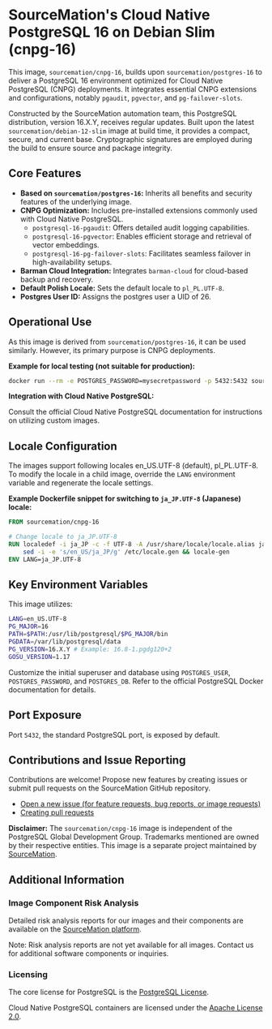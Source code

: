 # SourceMation's Cloud Native PostgreSQL 16 on Debian Slim (cnpg-16)

This image, `sourcemation/cnpg-16`, builds upon `sourcemation/postgres-16` to
deliver a PostgreSQL 16 environment optimized for Cloud Native PostgreSQL
(CNPG) deployments. It integrates essential CNPG extensions and configurations,
notably `pgaudit`, `pgvector`, and `pg-failover-slots`.

Constructed by the SourceMation automation team, this PostgreSQL distribution,
version 16.X.Y, receives regular updates. Built upon the latest
`sourcemation/debian-12-slim` image at build time, it provides a compact,
secure, and current base. Cryptographic signatures are employed during the
build to ensure source and package integrity.

## Core Features

* **Based on `sourcemation/postgres-16`:** Inherits all benefits and security features of the underlying image.
* **CNPG Optimization:** Includes pre-installed extensions commonly used with Cloud Native PostgreSQL.
    * `postgresql-16-pgaudit`: Offers detailed audit logging capabilities.
    * `postgresql-16-pgvector`: Enables efficient storage and retrieval of vector embeddings.
    * `postgresql-16-pg-failover-slots`: Facilitates seamless failover in high-availability setups.
* **Barman Cloud Integration:** Integrates `barman-cloud` for cloud-based backup and recovery.
* **Default Polish Locale:** Sets the default locale to `pl_PL.UTF-8`.
* **Postgres User ID:** Assigns the postgres user a UID of 26.

## Operational Use

As this image is derived from `sourcemation/postgres-16`, it can be used
similarly. However, its primary purpose is CNPG deployments.

**Example for local testing (not suitable for production):**

```bash
docker run --rm -e POSTGRES_PASSWORD=mysecretpassword -p 5432:5432 sourcemation/cnpg-16:latest
```

**Integration with Cloud Native PostgreSQL:**

Consult the official Cloud Native PostgreSQL documentation for instructions on
utilizing custom images.

## Locale Configuration

The images support following locales en_US.UTF-8 (default), pl_PL.UTF-8. To
modify the locale in a child image, override the `LANG` environment variable
and regenerate the locale settings.


**Example Dockerfile snippet for switching to `ja_JP.UTF-8` (Japanese) locale:**

```dockerfile
FROM sourcemation/cnpg-16

# Change locale to ja_JP.UTF-8
RUN localedef -i ja_JP -c -f UTF-8 -A /usr/share/locale/locale.alias ja_JP.UTF-8; \
    sed -i -e 's/en_US/ja_JP/g' /etc/locale.gen && locale-gen
ENV LANG=ja_JP.UTF-8
```

## Key Environment Variables

This image utilizes:

```bash
LANG=en_US.UTF-8
PG_MAJOR=16
PATH=$PATH:/usr/lib/postgresql/$PG_MAJOR/bin
PGDATA=/var/lib/postgresql/data
PG_VERSION=16.X.Y # Example: 16.8-1.pgdg120+2
GOSU_VERSION=1.17
```

Customize the initial superuser and database using `POSTGRES_USER`,
`POSTGRES_PASSWORD`, and `POSTGRES_DB`. Refer to the official PostgreSQL Docker
documentation for details.

## Port Exposure

Port `5432`, the standard PostgreSQL port, is exposed by default.

## Contributions and Issue Reporting

Contributions are welcome! Propose new features by creating issues or submit
pull requests on the SourceMation GitHub repository.

- [Open a new issue (for feature requests, bug reports, or image requests)](https://github.com/SourceMation/images/issues/new/choose)
- [Creating pull requests](https://github.com/SourceMation/images/compare)

**Disclaimer:** The `sourcemation/cnpg-16` image is independent of the
PostgreSQL Global Development Group. Trademarks mentioned are owned by their
respective entities. This image is a separate project maintained by
[SourceMation](https://sourcemation.com).

## Additional Information

### Image Component Risk Analysis

Detailed risk analysis reports for our images and their components are
available on the [SourceMation platform](https://www.sourcemation.com/).

Note: Risk analysis reports are not yet available for all images. Contact us
for additional software components or inquiries.

### Licensing

The core license for PostgreSQL is the [PostgreSQL
License](https://www.postgresql.org/about/licence/).

Cloud Native PostgreSQL containers are licensed under the [Apache License
2.0](https://github.com/cloudnative-pg/postgres-containers/blob/main/LICENSE).


